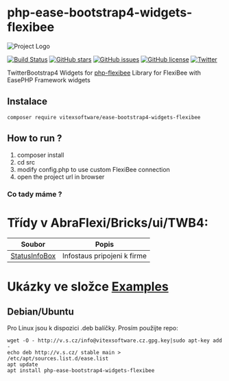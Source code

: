 # php-ease-bootstrap4-widgets-flexibee
![Project Logo](https://raw.githubusercontent.com/VitexSoftware/php-ease-bootstrap4-widgets-flexibee/master/project-logo.png "Project Logo")

[![Build Status](https://travis-ci.org/VitexSoftware/Ease-PHP-Bricks.svg?branch=master)](https://travis-ci.org/VitexSoftware/Ease-PHP-Bricks)
[![GitHub stars](https://img.shields.io/github/stars/VitexSoftware/php-ease-bootstrap4-widgets-flexibee.svg)](https://github.com/VitexSoftware/php-ease-bootstrap4-widgets-flexibee/stargazers)
[![GitHub issues](https://img.shields.io/github/issues/VitexSoftware/php-ease-bootstrap4-widgets-flexibee.svg)](https://github.com/VitexSoftware/php-ease-bootstrap4-widgets-flexibee/issues)
[![GitHub license](https://img.shields.io/github/license/VitexSoftware/php-ease-bootstrap4-widgets-flexibee.svg)](https://github.com/VitexSoftware/php-ease-bootstrap4-widgets-flexibee/blob/master/LICENSE)
[![Twitter](https://img.shields.io/twitter/url/https/github.com/VitexSoftware/php-ease-bootstrap4-widgets-flexibee.svg?style=social)](https://twitter.com/intent/tweet?text=Wow:&url=https%3A%2F%2Fgithub.com%2FVitexSoftware%2Fphp-ease-bootstrap4-widgets-flexibee)

TwitterBootstrap4 Widgets for [php-flexibee](https://github.com/Spoje-NET/php-flexibee) Library for FlexiBee with EasePHP Framework widgets


Instalace
----------

    composer require vitexsoftware/ease-bootstrap4-widgets-flexibee

How to run ?
------------

1) composer install
2) cd src
3) modify config.php to use custom FlexiBee connection
4) open the project url in browser


### Co tady máme ?

# Třídy v AbraFlexi/Bricks/ui/TWB4:

| Soubor                                                           | Popis                                 |
| ---------------------------------------------------------------- | --------------------------------------|
| [StatusInfoBox](src/AbraFlexi/Bricks/ui/TWB4/StatusInfoBox.php) | Infostaus pripojeni k firme


Ukázky ve složce [Examples](Examples)
=====================================


Debian/Ubuntu
-------------

Pro Linux jsou k dispozici .deb balíčky. Prosím použijte repo:

    wget -O - http://v.s.cz/info@vitexsoftware.cz.gpg.key|sudo apt-key add -
    echo deb http://v.s.cz/ stable main > /etc/apt/sources.list.d/ease.list
    apt update
    apt install php-ease-bootstrap4-widgets-flexibee
